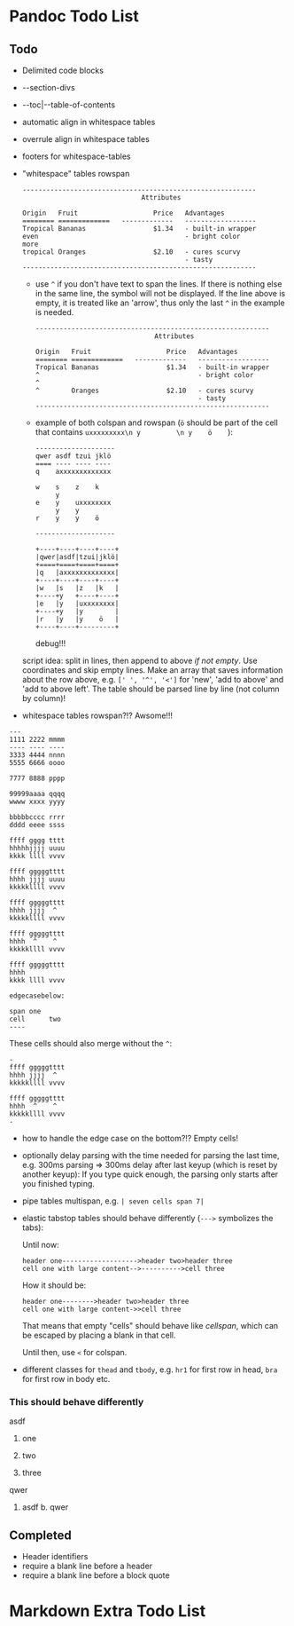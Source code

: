 # Pandoc Todo List

## Todo
* Delimited code blocks
* --section-divs
* --toc|--table-of-contents

* automatic align in whitespace tables
* overrule align in whitespace tables
* footers for whitespace-tables
* "whitespace" tables rowspan


	```
	-----------------------------------------------------------
                                  Attributes                   
	                                                           
	Origin   Fruit                   Price   Advantages        
	======== =============   -------------   ------------------
	Tropical Bananas                 $1.34   - built-in wrapper
	even                                     - bright color    
	more                                                       
	tropical Oranges                 $2.10   - cures scurvy    
	                                         - tasty           
	-----------------------------------------------------------
	```
	+ use `^` if you don't have text to span the lines. If there is nothing else in the 	  same line, the symbol will not be displayed. If the line above is empty, it is 	  treated like an 'arrow', thus only the last `^` in the example is needed.
		
		```
		-----------------------------------------------------------
	                                  Attributes                   
		                                                           
		Origin   Fruit                   Price   Advantages        
		======== =============   -------------   ------------------
		Tropical Bananas                 $1.34   - built-in wrapper
		^                                        - bright color    
		^                                                              
		^        Oranges                 $2.10   - cures scurvy    
		                                         - tasty           
		-----------------------------------------------------------
		```
	+ example of both colspan and rowspan (`ö` should be part of the cell that contains `uxxxxxxxxx\n y         \n y    ö    `):
	
		```
		--------------------
		qwer asdf tzui jklö 
		==== ---- ---- ----
		q    axxxxxxxxxxxxx
		 
		w    s    z    k    
		     y
		e    y    uxxxxxxxx
		     y    y         
		r    y    y    ö    
		 
		--------------------
		```
		
		```
		+----+----+----+----+
		|qwer|asdf|tzui|jklö|
		+====+====+====+====+
		|q   |axxxxxxxxxxxxx|
		+----+----+----+----+
		|w   |s   |z   |k   |
		+----+y   +----+----+
		|e   |y   |uxxxxxxxx|
		+----+y   |y        |
		|r   |y   |y    ö   | 
		+----+----+---------+
		```
		debug!!!
	
	script idea: split in lines, then append to above *if not empty*. Use coordinates and 	skip empty lines. Make an array that saves information about the row above, e.g. `[' ', '^', '<']` for 'new', 'add to above' and 'add to above left'. The table should be parsed line by line (not column by column)!
	
	
	
* whitespace tables rowspan?!? Awsome!!!

```
---
1111 2222 mmmm
---- ---- ----
3333 4444 nnnn
5555 6666 oooo

7777 8888 pppp

99999aaaa qqqq
wwww xxxx yyyy

bbbbbcccc rrrr
dddd eeee ssss

ffff gggg tttt
hhhhhjjjj uuuu
kkkk llll vvvv

ffff gggggtttt
hhhh jjjj uuuu
kkkkkllll vvvv

ffff gggggtttt
hhhh jjjj  ^  
kkkkkllll vvvv

ffff gggggtttt
hhhh  ^    ^    
kkkkkllll vvvv

ffff gggggtttt
hhhh          
kkkk llll vvvv

edgecasebelow:

span one    
cell      two
----
```

These cells should also merge without the `^`:

```
-
ffff gggggtttt
hhhh jjjj  ^  
kkkkkllll vvvv

ffff gggggtttt
hhhh  ^    ^    
kkkkkllll vvvv
-
```

* how to handle the edge case on the bottom?!? Empty cells!

* optionally delay parsing with the time needed for parsing the last time, e.g. 300ms parsing => 300ms delay after last keyup (which is reset by another keyup): If you type quick enough, the parsing only starts after you finished typing.

* pipe tables multispan, e.g. `| seven cells span 7|`

* elastic tabstop tables should behave differently (`--->` symbolizes the tabs):

	Until now:
	
	```
	header one------------------->header two>header three
	cell one with large content-->---------->cell three
	```

	How it should be:
	
	```
	header one-------->header two>header three
	cell one with large content->>cell three	
	```
	
	That means that empty "cells" should behave like *cellspan*, which can be escaped by placing a blank in that cell.
	
	Until then, use `<` for colspan.
	
* different classes for `thead` and `tbody`, e.g. `hr1` for first row in head, `bra` for first row in body etc.

### This should behave differently
asdf

1. one

2. two
3. three

qwer

1. asdf
b. qwer


## Completed
* Header identifiers
* require a blank line before a header
* require a blank line before a block quote

# Markdown Extra Todo List